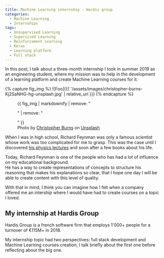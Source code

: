 ```yaml
---
title: Machine Learning internship - Hardis group
categories:
  - Machine Learning
  - Internships
tags:
  - Unsupervised Learning
  - Supervised Learning
  - Reinforcement Learning
  - Keras
  - Learning platform
  - Full stack
---
```


In this post, I talk about a three-month internship I took in summer 2019 as an engineering student, where my mission was to help in the development of a learning platform and create Machine Learning courses for it.

{% capture fig_img %}
![Foo]({{ '/assets/images/christopher-burns-Kj2SaNHG-hg-unsplash.jpg' | relative_url }})
{% endcapture %}

<figure>
  {{ fig_img | markdownify | remove: "<p>" | remove: "</p>" }}
  <figcaption>Photo by <a href="https://unsplash.com/@christopher__burns?utm_source=unsplash&utm_medium=referral&utm_content=creditCopyText">Christopher Burns</a> on <a href="https://unsplash.com/s/photos/machine-learning?utm_source=unsplash&utm_medium=referral&utm_content=creditCopyText">Unsplash</a></figcaption>
</figure>

When I was in high school, Richard Feynman was only a famous scientist whose work was too complicated for me to grasp.
This was the case until I discovered [his physics lectures](https://www.feynmanlectures.caltech.edu/) and soon after a few books about his life.

Today, Richard Feynman is one of the people who has had a lot of influence on my educational background.\
He has a way to create representations of concepts to structure his reasoning that makes his explanations so clear, that I hope one day I will be able to create content with this level of quality.

With that in mind, I think you can imagine how I felt when a company offered me an intership where I would have had to create courses on a topic I loved.

## My internship at Hardis Group

Hardis Group is a french software firm that employs 1'000+ people for a turnover of €115M+ in 2018.

My internship topic had two perspectives: full stack development and Machine Learning courses creation, I talk briefly about the first one before reflecting about the big one.

